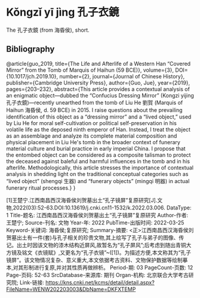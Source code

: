 # Kǒngzǐ yī jìng 孔子衣鏡

The 孔子衣鏡 (from 海昏侯), short.

## Bibliography

@article{guo_2019, 
title={The Life and Afterlife of a Western Han “Covered Mirror” from the Tomb of Marquis of Haihun (59 BCE)}, 
volume={3}, 
DOI={10.1017/jch.2019.10}, 
number={2}, 
journal={Journal of Chinese History}, 
publisher={Cambridge University Press}, 
author={Guo, Jue}, year={2019}, 
pages={203–232},
abstract={This article provides a contextual analysis of an enigmatic object—dubbed the “Confucius Dressing Mirror” (Kongzi yijing 孔子衣鏡)—recently unearthed from the tomb of Liu He 劉賀 (Marquis of Haihun 海昏侯, d. 59 BCE) in 2015. I raise questions about the prevailing identification of this object as a “dressing mirror” and a “lived object,” used by Liu He for moral self-cultivation or political self-preservation in his volatile life as the deposed ninth emperor of Han. Instead, I treat the object as an assemblage and analyze its complete material composition and physical placement in Liu He's tomb in the broader context of funerary material culture and burial practice in early imperial China. I propose that the entombed object can be considered as a composite talisman to protect the deceased against baleful and harmful influences in the tomb and in his afterlife. Methodologically, this article stresses the importance of contextual analysis in shedding light on the traditional conceptual categories such as “lived object” (shengqi 生器) and “funerary objects” (mingqi 明器) in actual funerary ritual processes.}
}


[1]王楚宁.江西南昌西汉海昏侯刘贺墓出土“孔子镜屏”复原研究[J].文物,2022(03):52-63.DOI:10.13619/j.cnki.cn11-1532/k.2022.03.006.
DataType: 1
Title-题名: 江西南昌西汉海昏侯刘贺墓出土“孔子镜屏”复原研究
Author-作者: 王楚宁;
Source-刊名: 文物
Year-年: 2022
PubTime-出版时间: 2022-03-25
Keyword-关键词: 海昏侯;复原研究;
Summary-摘要: <正>江西南昌西汉海昏侯刘贺墓出土有一件(套)与孔子相关的珍贵文物,其上绘写了孔子与弟子的图像、传记。出土时因该文物的漆木结构近屏风,故暂名为“孔子屏风”;后考虑到随出青铜大方镜及铭文《衣镜赋》,又更名为“孔子衣镜”~([1])。为描述方便,本文称其为“孔子镜屏”。该文物情况复杂、意义重大,本文依据考古资料、文物保护数据等绘制摹本,对其形制进行复原,并对其性质再做辨析。
Period-期: 03
PageCount-页数: 12
Page-页码: 52-63
SrcDatabase-来源库: 期刊
Organ-机构: 北京联合大学考古研究院;
Link-链接: https://kns.cnki.net/kcms/detail/detail.aspx?FileName=WENW202203003&DbName=DKFXTEMP
